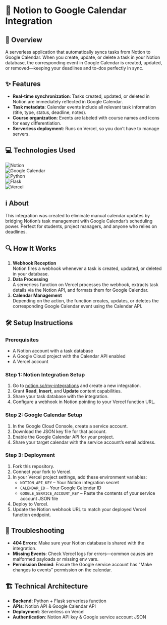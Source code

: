 # 📅 Notion to Google Calendar Integration

## 🚀 Overview
A serverless application that automatically syncs tasks from Notion to Google Calendar. When you create, update, or delete a task in your Notion database, the corresponding event in Google Calendar is created, updated, or removed—keeping your deadlines and to-dos perfectly in sync.

## ✨ Features
- **Real-time synchronization**: Tasks created, updated, or deleted in Notion are immediately reflected in Google Calendar.  
- **Task metadata**: Calendar events include all relevant task information (title, type, status, deadline, notes).  
- **Course organization**: Events are labeled with course names and icons for easy differentiation.  
- **Serverless deployment**: Runs on Vercel, so you don’t have to manage servers.

## 💻 Technologies Used
![Notion](https://img.shields.io/badge/Notion-000000?style=for-the-badge&logo=notion&logoColor=white)  
![Google Calendar](https://img.shields.io/badge/Google_Calendar-4285F4?style=for-the-badge&logo=google-calendar&logoColor=white)  
![Python](https://img.shields.io/badge/Python-3776AB?style=for-the-badge&logo=python&logoColor=white)  
![Flask](https://img.shields.io/badge/Flask-000000?style=for-the-badge&logo=flask&logoColor=white)  
![Vercel](https://img.shields.io/badge/Vercel-000000?style=for-the-badge&logo=vercel&logoColor=white)  

## ℹ️ About
This integration was created to eliminate manual calendar updates by bridging Notion’s task management with Google Calendar’s scheduling power. Perfect for students, project managers, and anyone who relies on deadlines.

## 🔍 How It Works
1. **Webhook Reception**  
   Notion fires a webhook whenever a task is created, updated, or deleted in your database.  
2. **Data Processing**  
   A serverless function on Vercel processes the webhook, extracts task details via the Notion API, and formats them for Google Calendar.  
3. **Calendar Management**  
   Depending on the action, the function creates, updates, or deletes the corresponding Google Calendar event using the Calendar API.

## 🛠️ Setup Instructions

### Prerequisites
- A Notion account with a task database  
- A Google Cloud project with the Calendar API enabled  
- A Vercel account  

### Step 1: Notion Integration Setup
1. Go to [notion.so/my-integrations](https://www.notion.so/my-integrations) and create a new integration.  
2. Grant **Read**, **Insert**, and **Update** content capabilities.  
3. Share your task database with the integration.  
4. Configure a webhook in Notion pointing to your Vercel function URL.

### Step 2: Google Calendar Setup
1. In the Google Cloud Console, create a service account.  
2. Download the JSON key file for that account.  
3. Enable the Google Calendar API for your project.  
4. Share your target calendar with the service account’s email address.

### Step 3: Deployment
1. Fork this repository.  
2. Connect your fork to Vercel.  
3. In your Vercel project settings, add these environment variables:  
   - `NOTION_API_KEY` – Your Notion integration secret  
   - `CALENDAR_ID` – Your Google Calendar ID  
   - `GOOGLE_SERVICE_ACCOUNT_KEY` – Paste the contents of your service account JSON file  
4. Deploy to Vercel.  
5. Update the Notion webhook URL to match your deployed Vercel function endpoint.

## 🐛 Troubleshooting
- **404 Errors**: Make sure your Notion database is shared with the integration.  
- **Missing Events**: Check Vercel logs for errors—common causes are malformed payloads or missing env vars.  
- **Permission Denied**: Ensure the Google service account has “Make changes to events” permission on the calendar.

## 🏗️ Technical Architecture
- **Backend**: Python + Flask serverless function  
- **APIs**: Notion API & Google Calendar API  
- **Deployment**: Serverless on Vercel  
- **Authentication**: Notion API key & Google service account JSON  
